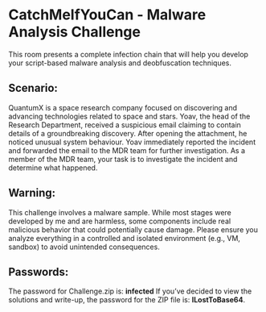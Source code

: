 # CatchMeIfYouCan - Malware Analysis Challenge
This room presents a complete infection chain that will help you develop your script-based malware analysis and deobfuscation techniques.

## Scenario: 
QuantumX is a space research company focused on discovering and 
advancing technologies related to space and stars. 
Yoav, the head of the Research Department, received a suspicious email 
claiming to contain details of a groundbreaking discovery. After opening the 
attachment, he noticed unusual system behaviour. Yoav immediately 
reported the incident and forwarded the email to the MDR team for further 
investigation. As a member of the MDR team, your task is to investigate the 
incident and determine what happened. 

## Warning: 
This challenge involves a malware sample. While most stages were 
developed by me and are harmless, some components include real 
malicious behavior that could potentially cause damage. Please ensure 
you analyze everything in a controlled and isolated environment (e.g., 
VM, sandbox) to avoid unintended consequences.

## Passwords: 
The password for Challenge.zip is: **infected** 
If you’ve decided to view the solutions and write-up, the password for the ZIP file is: 
**ILostToBase64**.
